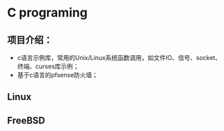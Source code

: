 # C programing

## 项目介绍：
* c语言示例库，常用的Unix/Linux系统函数调用，如文件IO、信号、socket、终端、curses库示例；
* 基于c语言的pfsense防火墙；

## Linux

## FreeBSD
